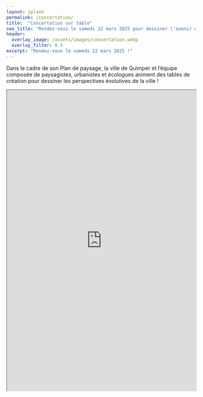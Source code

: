 ```yaml
---
layout: splash
permalink: /concertation/
title:  "Concertation sur table"
seo_title: "Rendez-vous le samedi 22 mars 2025 pour dessiner l'avenir quimpérois !"
header:
  overlay_image: /assets/images/concertation.webp
  overlay_filter: 0.5
excerpt: "Rendez-vous le samedi 22 mars 2025 !"
---
```


Dans le cadre de son Plan de paysage, la ville de Quimper et l’équipe composée de paysagistes, urbanistes et écologues animent des tables de création pour dessiner les perspectives évolutives de la ville !

<iframe src="https://framaforms.org/inscription-a-la-concertation-sur-table-1739373557" width="100%" height="800" border="0"></iframe>



